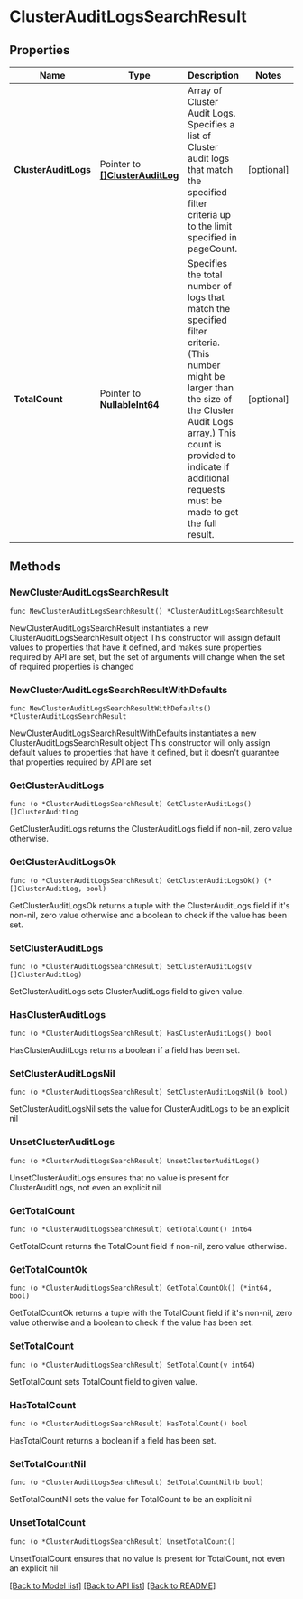 # ClusterAuditLogsSearchResult

## Properties

Name | Type | Description | Notes
------------ | ------------- | ------------- | -------------
**ClusterAuditLogs** | Pointer to [**[]ClusterAuditLog**](ClusterAuditLog.md) | Array of Cluster Audit Logs.  Specifies a list of Cluster audit logs that match the specified filter criteria up to the limit specified in pageCount. | [optional] 
**TotalCount** | Pointer to **NullableInt64** | Specifies the total number of logs that match the specified filter criteria. (This number might be larger than the size of the Cluster Audit Logs array.) This count is provided to indicate if additional requests must be made to get the full result. | [optional] 

## Methods

### NewClusterAuditLogsSearchResult

`func NewClusterAuditLogsSearchResult() *ClusterAuditLogsSearchResult`

NewClusterAuditLogsSearchResult instantiates a new ClusterAuditLogsSearchResult object
This constructor will assign default values to properties that have it defined,
and makes sure properties required by API are set, but the set of arguments
will change when the set of required properties is changed

### NewClusterAuditLogsSearchResultWithDefaults

`func NewClusterAuditLogsSearchResultWithDefaults() *ClusterAuditLogsSearchResult`

NewClusterAuditLogsSearchResultWithDefaults instantiates a new ClusterAuditLogsSearchResult object
This constructor will only assign default values to properties that have it defined,
but it doesn't guarantee that properties required by API are set

### GetClusterAuditLogs

`func (o *ClusterAuditLogsSearchResult) GetClusterAuditLogs() []ClusterAuditLog`

GetClusterAuditLogs returns the ClusterAuditLogs field if non-nil, zero value otherwise.

### GetClusterAuditLogsOk

`func (o *ClusterAuditLogsSearchResult) GetClusterAuditLogsOk() (*[]ClusterAuditLog, bool)`

GetClusterAuditLogsOk returns a tuple with the ClusterAuditLogs field if it's non-nil, zero value otherwise
and a boolean to check if the value has been set.

### SetClusterAuditLogs

`func (o *ClusterAuditLogsSearchResult) SetClusterAuditLogs(v []ClusterAuditLog)`

SetClusterAuditLogs sets ClusterAuditLogs field to given value.

### HasClusterAuditLogs

`func (o *ClusterAuditLogsSearchResult) HasClusterAuditLogs() bool`

HasClusterAuditLogs returns a boolean if a field has been set.

### SetClusterAuditLogsNil

`func (o *ClusterAuditLogsSearchResult) SetClusterAuditLogsNil(b bool)`

 SetClusterAuditLogsNil sets the value for ClusterAuditLogs to be an explicit nil

### UnsetClusterAuditLogs
`func (o *ClusterAuditLogsSearchResult) UnsetClusterAuditLogs()`

UnsetClusterAuditLogs ensures that no value is present for ClusterAuditLogs, not even an explicit nil
### GetTotalCount

`func (o *ClusterAuditLogsSearchResult) GetTotalCount() int64`

GetTotalCount returns the TotalCount field if non-nil, zero value otherwise.

### GetTotalCountOk

`func (o *ClusterAuditLogsSearchResult) GetTotalCountOk() (*int64, bool)`

GetTotalCountOk returns a tuple with the TotalCount field if it's non-nil, zero value otherwise
and a boolean to check if the value has been set.

### SetTotalCount

`func (o *ClusterAuditLogsSearchResult) SetTotalCount(v int64)`

SetTotalCount sets TotalCount field to given value.

### HasTotalCount

`func (o *ClusterAuditLogsSearchResult) HasTotalCount() bool`

HasTotalCount returns a boolean if a field has been set.

### SetTotalCountNil

`func (o *ClusterAuditLogsSearchResult) SetTotalCountNil(b bool)`

 SetTotalCountNil sets the value for TotalCount to be an explicit nil

### UnsetTotalCount
`func (o *ClusterAuditLogsSearchResult) UnsetTotalCount()`

UnsetTotalCount ensures that no value is present for TotalCount, not even an explicit nil

[[Back to Model list]](../README.md#documentation-for-models) [[Back to API list]](../README.md#documentation-for-api-endpoints) [[Back to README]](../README.md)


